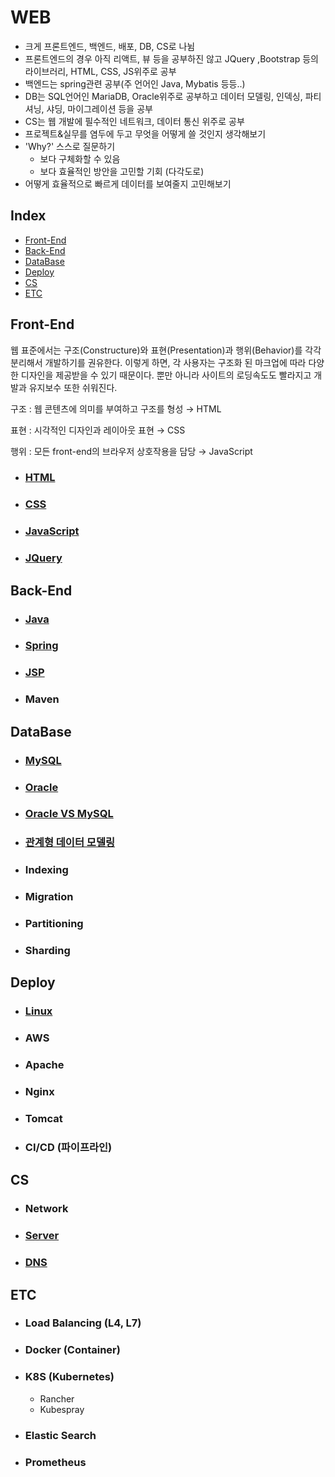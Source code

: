 # WEB

- 크게 프론트엔드, 백엔드, 배포, DB, CS로 나뉨
- 프론트엔드의 경우 아직 리액트, 뷰 등을 공부하진 않고 JQuery ,Bootstrap 등의 라이브러리, HTML, CSS, JS위주로 공부
- 백엔드는 spring관련 공부(주 언어인 Java, Mybatis 등등..) 
- DB는 SQL언어인 MariaDB, Oracle위주로 공부하고 데이터 모델링, 인덱싱, 파티셔닝, 샤딩, 마이그레이션 등을 공부
- CS는 웹 개발에 필수적인 네트워크, 데이터 통신 위주로 공부
- 프로젝트&실무를 염두에 두고 무엇을 어떻게 쓸 것인지 생각해보기 
- 'Why?' 스스로 질문하기
  - 보다 구체화할 수 있음
  - 보다 효율적인 방안을 고민할 기회 (다각도로)
- 어떻게 효율적으로 빠르게 데이터를 보여줄지 고민해보기



## Index

- [Front-End](#Front-End)
- [Back-End](#Back-End)
- [DataBase](#DataBase)
- [Deploy](#Deploy)
- [CS](#CS)
- [ETC](#ETC)



## Front-End

 웹 표준에서는 구조(Constructure)와 표현(Presentation)과 행위(Behavior)를 각각 분리해서 개발하기를 권유한다. 이렇게 하면, 각 사용자는 구조화 된 마크업에 따라 다양한 디자인을 제공받을 수 있기 때문이다. 뿐만 아니라 사이트의 로딩속도도 빨라지고 개발과 유지보수 또한 쉬워진다.

구조 : 웹 콘텐츠에 의미를 부여하고 구조를 형성 → HTML

표현 : 시각적인 디자인과 레이아웃 표현 → CSS

행위 : 모든 front-end의 브라우저 상호작용을 담당 → JavaScript


- ### [HTML](https://github.com/jungtaeyong/WEB/blob/master/HTML.md)

- ### [CSS](https://github.com/jungtaeyong/WEB/blob/master/CSS.md)

- ### [JavaScript](https://github.com/jungtaeyong/WEB/blob/master/JavaScript.md)

- ### [JQuery](https://github.com/jungtaeyong/WEB/blob/master/JQuery.md)




## Back-End

- ### [Java](https://github.com/jungtaeyong/WEB/blob/master/Java.md)

- ### [Spring](https://github.com/jungtaeyong/WEB/blob/master/Spring.md)

- ###  [JSP](https://github.com/jungtaeyong/WEB/blob/master/JSP.md)

- ### Maven





## DataBase

- ### [MySQL](https://github.com/jungtaeyong/WEB/blob/master/MySQL.md)

- ### [Oracle](https://github.com/jungtaeyong/WEB/blob/master/Oracle.md)

- ### [Oracle VS MySQL](https://github.com/jungtaeyong/WEB/blob/master/Oracle%20VS%20MySQL.md)

- ### [관계형 데이터 모델링](https://github.com/jungtaeyong/WEB/blob/master/관계형-데이터-모델링.md)

- ### Indexing

- ### Migration

- ### Partitioning

- ### Sharding





## Deploy

- ### [Linux](https://github.com/jungtaeyong/WEB/blob/master/Linux.md)

- ### AWS

- ### Apache

- ### Nginx

- ### Tomcat

- ### CI/CD (파이프라인)



## CS

- ### Network

- ### [Server](https://github.com/jungtaeyong/WEB/blob/master/Server.md)

- ### [DNS](https://github.com/jungtaeyong/WEB/blob/master/DNS.md)




## ETC

- ### Load  Balancing (L4, L7)

- ### Docker (Container)

- ### K8S (Kubernetes)

  - Rancher
  - Kubespray

- ### Elastic Search

- ### Prometheus

  

